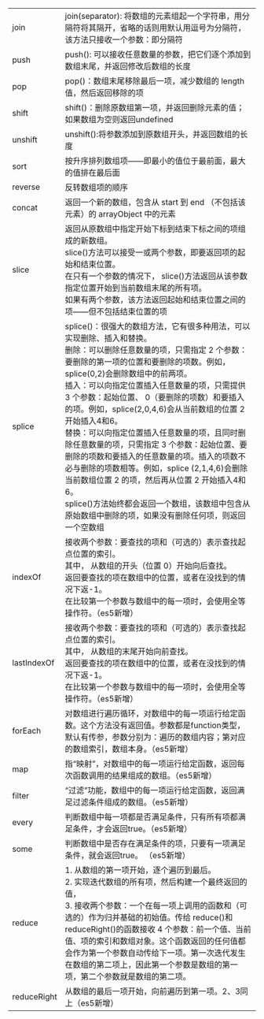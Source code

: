 | | |
|-|-|
| join | join(separator): 将数组的元素组起一个字符串，用分隔符将其隔开，省略的话则用默认用逗号为分隔符，该方法只接收一个参数：即分隔符 |
| push | push(): 可以接收任意数量的参数，把它们逐个添加到数组末尾，并返回修改后数组的长度 |
| pop | pop()：数组末尾移除最后一项，减少数组的 length 值，然后返回移除的项 |
| shift | shift()：删除原数组第一项，并返回删除元素的值；如果数组为空则返回undefined |
| unshift | unshift():将参数添加到原数组开头，并返回数组的长度 |
| sort | 按升序排列数组项——即最小的值位于最前面，最大的值排在最后面 |
| reverse | 反转数组项的顺序 |
| concat | 返回一个新的数组，包含从 start 到 end （不包括该元素）的 arrayObject 中的元素 |
| slice | 返回从原数组中指定开始下标到结束下标之间的项组成的新数组。<br>slice()方法可以接受一或两个参数，即要返回项的起始和结束位置。<br>在只有一个参数的情况下， slice()方法返回从该参数指定位置开始到当前数组末尾的所有项。<br>如果有两个参数，该方法返回起始和结束位置之间的项——但不包括结束位置的项 |
| splice | splice()：很强大的数组方法，它有很多种用法，可以实现删除、插入和替换。<br>删除：可以删除任意数量的项，只需指定 2 个参数：要删除的第一项的位置和要删除的项数。例如， splice(0,2)会删除数组中的前两项。<br>插入：可以向指定位置插入任意数量的项，只需提供 3 个参数：起始位置、 0（要删除的项数）和要插入的项。例如，splice(2,0,4,6)会从当前数组的位置 2 开始插入4和6。<br>替换：可以向指定位置插入任意数量的项，且同时删除任意数量的项，只需指定 3 个参数：起始位置、要删除的项数和要插入的任意数量的项。插入的项数不必与删除的项数相等。例如，splice (2,1,4,6)会删除当前数组位置 2 的项，然后再从位置 2 开始插入4和6。<br>splice()方法始终都会返回一个数组，该数组中包含从原始数组中删除的项，如果没有删除任何项，则返回一个空数组 |
| indexOf | 接收两个参数：要查找的项和（可选的）表示查找起点位置的索引。<br>其中， 从数组的开头（位置 0）开始向后查找。<br>返回要查找的项在数组中的位置，或者在没找到的情况下返-1。<br>在比较第一个参数与数组中的每一项时，会使用全等操作符。（es5新增） |
| lastIndexOf | 接收两个参数：要查找的项和（可选的）表示查找起点位置的索引。<br>其中， 从数组的末尾开始向前查找。<br>返回要查找的项在数组中的位置，或者在没找到的情况下返-1。<br>在比较第一个参数与数组中的每一项时，会使用全等操作符。（es5新增） |
| forEach | 对数组进行遍历循环，对数组中的每一项运行给定函数。这个方法没有返回值。参数都是function类型，默认有传参，参数分别为：遍历的数组内容；第对应的数组索引，数组本身。（es5新增） |
| map | 指“映射”，对数组中的每一项运行给定函数，返回每次函数调用的结果组成的数组。（es5新增） |
| filter | “过滤”功能，数组中的每一项运行给定函数，返回满足过滤条件组成的数组。（es5新增） |
| every | 判断数组中每一项都是否满足条件，只有所有项都满足条件，才会返回true。（es5新增） |
| some | 判断数组中是否存在满足条件的项，只要有一项满足条件，就会返回true。 （es5新增） |
| reduce | 1. 从数组的第一项开始，逐个遍历到最后。<br> 2. 实现迭代数组的所有项，然后构建一个最终返回的值，<br> 3. 接收两个参数：一个在每一项上调用的函数和（可选的）作为归并基础的初始值。传给 reduce()和 reduceRight()的函数接收 4 个参数：前一个值、当前值、项的索引和数组对象。这个函数返回的任何值都会作为第一个参数自动传给下一项。第一次迭代发生在数组的第二项上，因此第一个参数是数组的第一项，第二个参数就是数组的第二项。 |
| reduceRight | 从数组的最后一项开始，向前遍历到第一项。2、3同上（es5新增） |
